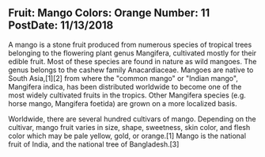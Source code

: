 Fruit: Mango
Colors: Orange
Number: 11
PostDate: 11/13/2018
---
A mango is a stone fruit produced from numerous species of tropical trees belonging to the flowering plant genus Mangifera, cultivated mostly for their edible fruit. Most of these species are found in nature as wild mangoes. The genus belongs to the cashew family Anacardiaceae. Mangoes are native to South Asia,[1][2] from where the "common mango" or "Indian mango", Mangifera indica, has been distributed worldwide to become one of the most widely cultivated fruits in the tropics. Other Mangifera species (e.g. horse mango, Mangifera foetida) are grown on a more localized basis.

Worldwide, there are several hundred cultivars of mango. Depending on the cultivar, mango fruit varies in size, shape, sweetness, skin color, and flesh color which may be pale yellow, gold, or orange.[1] Mango is the national fruit of India, and the national tree of Bangladesh.[3]